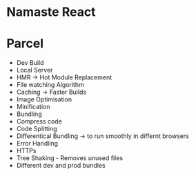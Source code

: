 # Namaste React

# Parcel
  - Dev Build
  - Local Server
  - HMR -> Hot Module Replacement
  - FIle watching Algorithm 
  - Caching -> Faster Builds
  - Image Optimisation 
  - Minification 
  - Bundling 
  - Compress code 
  - Code Splitting 
  - Differentical Bundling -> to run smoothly in differnt browsers 
  - Error Handling
  - HTTPs
  - Tree Shaking - Removes unused files
  - Different dev and prod bundles 

